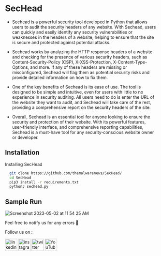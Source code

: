# SecHead
- Sechead is a powerful security tool developed in Python that allows users to audit the security headers of any website. With Sechead, users can quickly and easily identify any security vulnerabilities or weaknesses in the headers of a website, helping to ensure that the site is secure and protected against potential attacks.

- Sechead works by analyzing the HTTP response headers of a website and checking for the presence of various security headers, such as Content-Security-Policy (CSP), X-XSS-Protection, X-Content-Type-Options, and more. If any of these headers are missing or misconfigured, Sechead will flag them as potential security risks and provide detailed information on how to fix them.

- One of the key benefits of Sechead is its ease of use. The tool is designed to be simple and intuitive, even for users with little to no experience in security auditing. All users need to do is enter the URL of the website they want to audit, and Sechead will take care of the rest, providing a comprehensive report on the security headers of the site.

- Overall, Sechead is an essential tool for anyone looking to ensure the security and protection of their website. With its powerful features, user-friendly interface, and comprehensive reporting capabilities, Sechead is a must-have tool for any security-conscious website owner or developer.


## Installation

Installing SecHead
```bash
  git clone https://github.com/themalwarenews/SecHead/
  cd SecHead
  pip3 install -r requirements.txt
  python3 sechead.py
```
    
## Sample Run 

![Screenshot 2023-05-02 at 11 54 25 AM](https://user-images.githubusercontent.com/100226024/235593922-8d91c3e4-8345-4c14-962a-b53cffbba2cd.png)

  Feel free to notify us for any errors :slightly_smiling_face:
  
  Follow us on :

[<img src='https://user-images.githubusercontent.com/100226024/229274315-c12a320c-cf5b-44da-ae6d-f3811957663d.svg' alt='linkedin' height='40'>](https://www.linkedin.com/in/anonsharan/) 	 [<img src='https://user-images.githubusercontent.com/100226024/229274268-453d1eec-4d98-4dad-80c8-885b4c6d0854.svg' alt='instagram' height='40'>](https://www.instagram.com/hackwithsharan/)  [<img src='https://user-images.githubusercontent.com/100226024/229274348-8af09e55-c563-4e0c-9118-59af0fda9df9.svg' alt='twitter' height='40'>](https://twitter.com/anon_sharzzk)  [<img src='https://user-images.githubusercontent.com/100226024/229274377-07f7c7d2-2cf9-4bfc-8727-0eba0eb4cfe4.svg' alt='YouTube' height='40'>](https://www.youtube.com/channel/ByteTheories)
